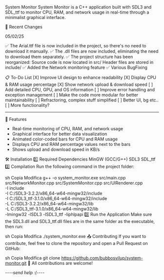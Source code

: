 System Monitor
System Monitor is a C++ application built with SDL3 and SDL_ttf to monitor CPU, RAM, and network usage in real-time through a minimalist graphical interface.

🌈 Recent Changes

05/02/25

✅ The Arial.ttf file is now included in the project, so there's no need to download it manually.
✅ The .dll files are now included, eliminating the need to download them separately.
✅ The project structure has been reorganized:
Source code is now located in src/
Header files are stored in include/
✅ Added the Network monitoring feature
✅ Various BugFixing

📋 To-Do List
[X] Improve UI design to enhance readability
[X] Display CPU & RAM usage percentage
[X] Show network upload & download speed
[ ] Add detailed CPU, GPU, and OS information
[ ] Improve error handling and exception management
[ ] Make the code more modular for better maintainability
[ ] Refractoring, complex stuff simplified
[ ] Better UI, bg etc..
[ ] More functionality?

---

📌 Features

- Real-time monitoring of CPU, RAM, and network usage
- Graphical interface for better data visualization
- Animated color-coded bars for CPU and RAM usage
- Displays CPU and RAM percentage values next to the bars
- Shows upload and download speed in KB/s

🛠️ Installation
1️⃣ Required Dependencies
MinGW (GCC/G++)
SDL3
SDL_ttf
2️⃣ Compilation
Run the following command in the project folder:

sh
Copia
Modifica
g++ -o system_monitor.exe src/main.cpp src/NetworkMonitor.cpp src/SystemMonitor.cpp src/UIRenderer.cpp \
-I include \
-I C:/SDL3-3.2.2/x86_64-w64-mingw32/include \
-I C:/SDL3_ttf-3.1.0/x86_64-w64-mingw32/include \
-L C:/SDL3-3.2.2/x86_64-w64-mingw32/lib \
-L C:/SDL3_ttf-3.1.0/x86_64-w64-mingw32/lib \
-lmingw32 -lSDL3 -lSDL3_ttf -liphlpapi
3️⃣ Run the Application
Make sure the SDL3.dll and SDL3_ttf.dll files are in the same folder as the executable, then run:

sh
Copia
Modifica
./system_monitor.exe
📤 Contributing
If you want to contribute, feel free to clone the repository and open a Pull Request on GitHub:

sh
Copia
Modifica
git clone https://github.com/bubbosvilup/system-monitor.git
🚀 All contributions are welcome!

--*--send help :(--*--
